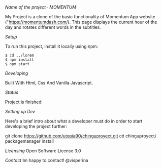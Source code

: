 *Name of the project · MOMENTUM*

My Project is a clone of the basic functionality of Momentum App website ("https://momentumdash.com/). This page displays the current hour of the day and rotates different words in the subtitles.

*Setup*

To run this project, install it locally using npm:

```
$ cd ../lorem
$ npm install
$ npm start
```

*Developing*

Built With
Html, Css And Vanilla Javascript.

*Status*

Project is finished

*Setting up Dev*

Here's a brief intro about what a developer must do in order to start developing the project further:

git clone https://github.com/utopia90/chinguproyect.git
cd chinguproyect/
packagemanager install

*Licensing*
Open Software License 3.0

*Contact*
Im happy to contact! @visperina 
